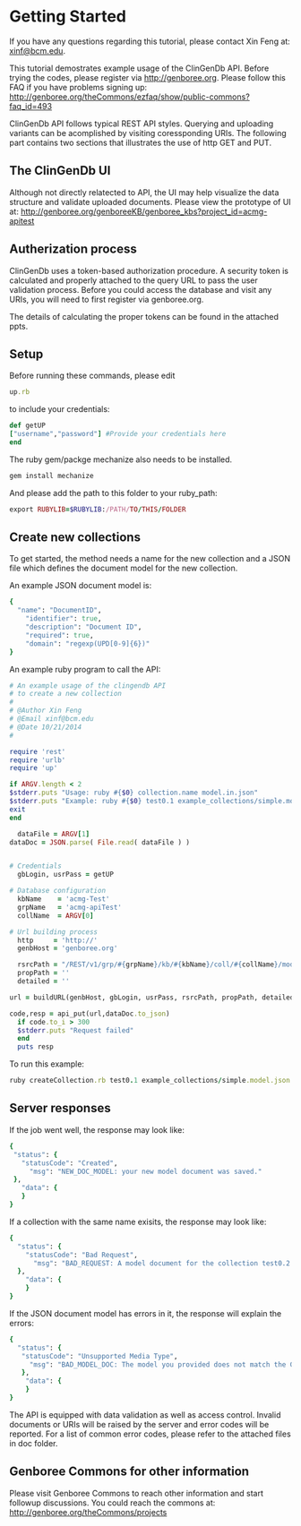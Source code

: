 
Getting Started
===============
If you have any questions regarding this tutorial, please contact Xin Feng at: xinf@bcm.edu.

This tutorial demostrates example usage of the ClinGenDb API.
Before trying the codes, please register via http://genboree.org. Please follow this FAQ if you have problems signing up: http://genboree.org/theCommons/ezfaq/show/public-commons?faq_id=493

ClinGenDb API follows typical REST API styles. Querying and uploading
variants can be acomplished by visiting coressponding URIs. The following
part contains two sections that illustrates the use of http GET and PUT.

The ClinGenDb UI
----------------
Although not directly relatected to API, the UI may help visualize the data structure and validate uploaded documents. Please view the prototype of UI at: http://genboree.org/genboreeKB/genboree_kbs?project_id=acmg-apitest

Autherization process
---------------------
ClinGenDb uses a token-based authorization procedure. A security token is 
calculated and properly attached to the query URL to pass the user validation 
process. Before you could access the database and visit any URIs, you will need to first register via genboree.org.

The details of calculating the proper tokens can be found in the attached ppts.

Setup 
-----------------
Before running these commands, please edit
```ruby
up.rb
```
to include your credentials:
```ruby
def getUP
["username","password"] #Provide your credentials here
end
```

The ruby gem/packge mechanize also needs to be installed.
```ruby
gem install mechanize
```

And please add the path to this folder to your ruby_path:
```ruby
export RUBYLIB=$RUBYLIB:/PATH/TO/THIS/FOLDER
```

Create new collections
-----------------------
To get started, the method needs a name for the new collection and a JSON file which defines the document model for the new collection.

An example JSON document model is:

```ruby
{
  "name": "DocumentID",
    "identifier": true,
    "description": "Document ID",
    "required": true,
    "domain": "regexp(UPD[0-9]{6})"
}
```

An example ruby program to call the API:

```ruby
# An example usage of the clingendb API
# to create a new collection
#
# @Author Xin Feng 
# @Email xinf@bcm.edu
# @Date 10/21/2014
#

require 'rest'
require 'urlb'
require 'up'

if ARGV.length < 2
$stderr.puts "Usage: ruby #{$0} collection.name model.in.json"
$stderr.puts "Example: ruby #{$0} test0.1 example_collections/simple.model.json"
exit
end

  dataFile = ARGV[1]
dataDoc = JSON.parse( File.read( dataFile ) )


# Credentials
  gbLogin, usrPass = getUP 

# Database configuration
  kbName    = 'acmg-Test'
  grpName   = 'acmg-apiTest'
  collName  = ARGV[0]

# Url building process
  http     = 'http://'
  genbHost = 'genboree.org'

  rsrcPath = "/REST/v1/grp/#{grpName}/kb/#{kbName}/coll/#{collName}/model?"
  propPath = '' 
  detailed = '' 

url = buildURL(genbHost, gbLogin, usrPass, rsrcPath, propPath, detailed)

code,resp = api_put(url,dataDoc.to_json)
  if code.to_i > 300
  $stderr.puts "Request failed"
  end
  puts resp
```

To run this example:
```ruby
ruby createCollection.rb test0.1 example_collections/simple.model.json
```

Server responses 
-----------------------
If the job went well, the response may look like:
 ```ruby
{
  "status": {
    "statusCode": "Created",
      "msg": "NEW_DOC_MODEL: your new model document was saved."
  },
    "data": {
    }
}
```

If a collection with the same name exisits, the response may look like:
```ruby
{
  "status": {
    "statusCode": "Bad Request",
      "msg": "BAD_REQUEST: A model document for the collection test0.2 already exists. Updating an exising model is currently not allowed since changing the model inappropriately can lead to all the documents in a collection becoming invalid."
  },
    "data": {
    }
}
```

If the JSON document model has errors in it, the response will explain the errors:
```ruby
{
  "status": {
   "statusCode": "Unsupported Media Type",
     "msg": "BAD_MODEL_DOC: The model you provided does not match the GenboreeKB specifications:\n\nERROR: the root property is missing the required 'name' field or it doesn't have a value."
   },
    "data": {
    }
}
```
The API is equipped with data validation as well as access control. Invalid documents or URIs will be raised by the server and error codes will be reported. For a list of common error codes, please refer to the attached files in doc folder.

Genboree Commons for other information
----------------
Please visit Genboree Commons to reach other information and start followup
discussions. You could reach the commons at: http://genboree.org/theCommons/projects
